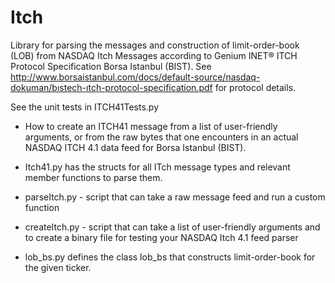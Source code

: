 # Itch
Library for parsing the messages and construction of limit-order-book (LOB) from NASDAQ Itch Messages according to Genium INET® ITCH Protocol Specification Borsa Istanbul (BIST). See http://www.borsaistanbul.com/docs/default-source/nasdaq-dokuman/bıstech-ıtch-protocol-specification.pdf for protocol details.


See the unit tests in ITCH41Tests.py
* How to create an ITCH41 message from a list of user-friendly arguments, or from the raw bytes that one encounters in an actual NASDAQ ITCH 4.1 data feed for Borsa Istanbul (BIST).

* Itch41.py has the structs for all ITch message types and relevant member functions to parse them.
* parseItch.py - script that can take a raw message feed and run a custom function
* createItch.py - script that can take a list of user-friendly arguments and to create a binary file for testing your NASDAQ Itch 4.1 feed parser
* lob_bs.py defines the class lob_bs that constructs limit-order-book for the given ticker.
